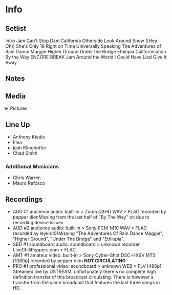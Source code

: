 # Info

## Setlist

Intro Jam
Can't Stop
Dani California
Otherside
Look Around
Snow ((Hey Oh))
She's Only 18
Right on Time
Universally Speaking
The Adventures of Rain Dance Maggie
Higher Ground
Under the Bridge
Ethiopia
Californication
By the Way
ENCORE BREAK
Jam
Around the World
I Could Have Lied
Give It Away

## Notes

## Media 

<details>
  <summary>Pictures</summary>
  <!--<img alt="Setlist" title="Setlist" src="_.jpg" height="200" />-->
</details>

## Line Up

* Anthony Kiedis
* Flea
* josh Klinghoffer
* Chad Smith

### Additional Musicians
* Chris Warren  
* Mauro Refosco

## Recordings

* AUD #1 audience audio: built-in > Zoom Q3HD WAV > FLAC recorded by pepper dionMissing from the last half of "By The Way" on due to recording device issues.
* AUD #2 audience audio: built-in > Sony PCM-M10 WAV > FLAC recorded by leykis101Missing "The Adventures Of Rain Dance Maggie", "Higher Ground", "Under The Bridge" and "Ethiopia".
* SBD #1 soundboard audio: soundboard > unknown recorder LiveChiliPeppers.com > FLAC
* AMT #1 amateur video: built-in > Sony Cyber-Shot DSC-HX9V MTS [1080p] recorded by pepper dion **NOT CIRCULATING**
* PRO #1 professional video: soundboard > unknown WEB > FLV [480p] Streamed live by USTREAM, unfortunately there's no complete high definition transfer of this broadcast circulating. There is however a transfer from the same broadcast that features the last three songs in HD.
